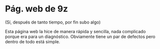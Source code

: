 # Pág. web de 9z

(Sí, después de tanto tiempo, por fin subo algo)

Esta página web la hice de manera rápida y sencilla, nada complicado porque era para un diagnóstico. Obviamente tiene un par de defectos pero dentro de todo está simple.



